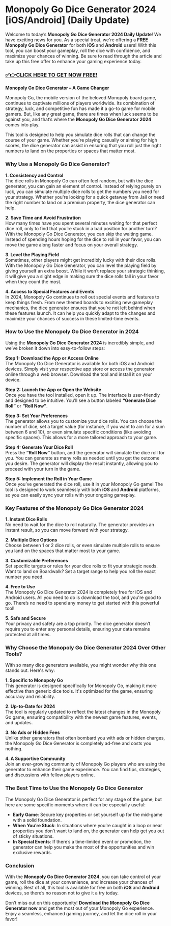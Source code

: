 # Monopoly Go Dice Generator 2024 [iOS/Android] (Daily Update)

Welcome to today’s **Monopoly Go Dice Generator 2024 Daily Update**! We have exciting news for you. As a special treat, we're offering a **FREE Monopoly Go Dice Generator** for both **iOS** and **Android** users! With this tool, you can boost your gameplay, roll the dice with confidence, and maximize your chances of winning. Be sure to read through the article and take up this free offer to enhance your gaming experience today.

### [✅👉CLICK HERE TO GET NOW FREE!](https://freeforyou.xyz/monopoly/go/)

**Monopoly Go Dice Generator – A Game Changer**

Monopoly Go, the mobile version of the beloved Monopoly board game, continues to captivate millions of players worldwide. Its combination of strategy, luck, and competitive fun has made it a go-to game for mobile gamers. But, like any great game, there are times when luck seems to be against you, and that’s where the **Monopoly Go Dice Generator 2024** comes into play.

This tool is designed to help you simulate dice rolls that can change the course of your game. Whether you're playing casually or aiming for high scores, the dice generator can assist in ensuring that you roll just the right numbers to land on the properties or spaces that matter most.

### Why Use a Monopoly Go Dice Generator?

**1. Consistency and Control**  
The dice rolls in Monopoly Go can often feel random, but with the dice generator, you can gain an element of control. Instead of relying purely on luck, you can simulate multiple dice rolls to get the numbers you need for your strategy. Whether you're looking for a quick getaway from Jail or need the right number to land on a premium property, the dice generator can help.

**2. Save Time and Avoid Frustration**  
How many times have you spent several minutes waiting for that perfect dice roll, only to find that you’re stuck in a bad position for another turn? With the Monopoly Go Dice Generator, you can skip the waiting game. Instead of spending hours hoping for the dice to roll in your favor, you can move the game along faster and focus on your overall strategy.

**3. Level the Playing Field**  
Sometimes, other players might get incredibly lucky with their dice rolls. With the Monopoly Go Dice Generator, you can level the playing field by giving yourself an extra boost. While it won’t replace your strategic thinking, it will give you a slight edge in making sure the dice rolls fall in your favor when they count the most.

**4. Access to Special Features and Events**  
In 2024, Monopoly Go continues to roll out special events and features to keep things fresh. From new themed boards to exciting new gameplay mechanics, the dice generator ensures that you’re not left behind when these features launch. It can help you quickly adapt to the changes and maximize your chances of success in these limited-time events.

### How to Use the Monopoly Go Dice Generator in 2024

Using the **Monopoly Go Dice Generator 2024** is incredibly simple, and we’ve broken it down into easy-to-follow steps:

**Step 1: Download the App or Access Online**  
The Monopoly Go Dice Generator is available for both iOS and Android devices. Simply visit your respective app store or access the generator online through a web browser. Download the tool and install it on your device.

**Step 2: Launch the App or Open the Website**  
Once you have the tool installed, open it up. The interface is user-friendly and designed to be intuitive. You’ll see a button labeled **“Generate Dice Roll”** or **“Roll Now”**.

**Step 3: Set Your Preferences**  
The generator allows you to customize your dice rolls. You can choose the number of dice, set a target value (for instance, if you want to aim for a sum between 6 and 10), or even simulate specific conditions (like avoiding specific spaces). This allows for a more tailored approach to your game.

**Step 4: Generate Your Dice Roll**  
Press the **“Roll Now”** button, and the generator will simulate the dice roll for you. You can generate as many rolls as needed until you get the outcome you desire. The generator will display the result instantly, allowing you to proceed with your turn in the game.

**Step 5: Implement the Roll in Your Game**  
Once you’ve generated the dice roll, use it in your Monopoly Go game! The tool is designed to work seamlessly with both **iOS** and **Android** platforms, so you can easily sync your rolls with your ongoing gameplay.

### Key Features of the Monopoly Go Dice Generator 2024

**1. Instant Dice Rolls**  
No need to wait for the dice to roll naturally. The generator provides an instant result, so you can move forward with your strategy.

**2. Multiple Dice Options**  
Choose between 1 or 2 dice rolls, or even simulate multiple rolls to ensure you land on the spaces that matter most to your game.

**3. Customizable Preferences**  
Set specific targets or rules for your dice rolls to fit your strategic needs. Want to land on Boardwalk? Set a target range to help you roll the exact number you need.

**4. Free to Use**  
The Monopoly Go Dice Generator 2024 is completely free for iOS and Android users. All you need to do is download the tool, and you're good to go. There’s no need to spend any money to get started with this powerful tool!

**5. Safe and Secure**  
Your privacy and safety are a top priority. The dice generator doesn’t require you to enter any personal details, ensuring your data remains protected at all times.

### Why Choose the Monopoly Go Dice Generator 2024 Over Other Tools?

With so many dice generators available, you might wonder why this one stands out. Here's why:

**1. Specific to Monopoly Go**  
This generator is designed specifically for Monopoly Go, making it more effective than generic dice tools. It's optimized for the game, ensuring accuracy and reliability.

**2. Up-to-Date for 2024**  
The tool is regularly updated to reflect the latest changes in the Monopoly Go game, ensuring compatibility with the newest game features, events, and updates.

**3. No Ads or Hidden Fees**  
Unlike other generators that often bombard you with ads or hidden charges, the Monopoly Go Dice Generator is completely ad-free and costs you nothing.

**4. A Supportive Community**  
Join an ever-growing community of Monopoly Go players who are using the generator to enhance their game experience. You can find tips, strategies, and discussions with fellow players online.

### The Best Time to Use the Monopoly Go Dice Generator

The Monopoly Go Dice Generator is perfect for any stage of the game, but here are some specific moments where it can be especially useful:

- **Early Game**: Secure key properties or set yourself up for the mid-game with a solid foundation.
- **When You’re Stuck**: In situations where you’re caught in a loop or near properties you don’t want to land on, the generator can help get you out of sticky situations.
- **In Special Events**: If there’s a time-limited event or promotion, the generator can help you make the most of the opportunities and win exclusive rewards.

### Conclusion

With the **Monopoly Go Dice Generator 2024**, you can take control of your game, roll the dice at your convenience, and increase your chances of winning. Best of all, this tool is available for free on both **iOS** and **Android** devices, so there’s no reason not to give it a try today.

Don’t miss out on this opportunity! **Download the Monopoly Go Dice Generator now** and get the most out of your Monopoly Go experience. Enjoy a seamless, enhanced gaming journey, and let the dice roll in your favor!

